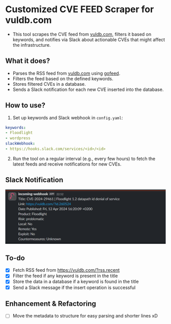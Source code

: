 # Customized CVE FEED Scraper for vuldb.com

- This tool scrapes the CVE feed from [vuldb.com](https://vuldb.com/?), filters it based on keywords, and notifies via Slack about actionable CVEs that might affect the infrastructure.

## What it does?

- Parses the RSS feed from [vuldb.com](https://vuldb.com/?rss.recent) using [gofeed](https://github.com/mmcdole/gofeed).
- Filters the feed based on the defined keywords.
- Stores filtered CVEs in a database.
- Sends a Slack notification for each new CVE inserted into the database.

## How to use?

1. Set up keywords and Slack webhook in `config.yaml`:
```yaml
keywords:
- Floodlight
- wordpress
slackWebhook:
- https://hooks.slack.com/services/<id>/<id>
```

2. Run the tool on a regular interval (e.g., every few hours) to fetch the latest feeds and receive notifications for new CVEs.

## Slack Notification
![Slack notification](slack.png)

## To-do

- [x] Fetch RSS feed from  https://vuldb.com/?rss.recent
- [x] Filter the feed if any keyword is present in the title
- [x] Store the data in a database if a keyword is found in the title
- [x] Send a Slack message if the insert operation is successful

## Enhancement & Refactoring

- [ ] Move the metadata to structure for easy parsing and shorter lines xD
